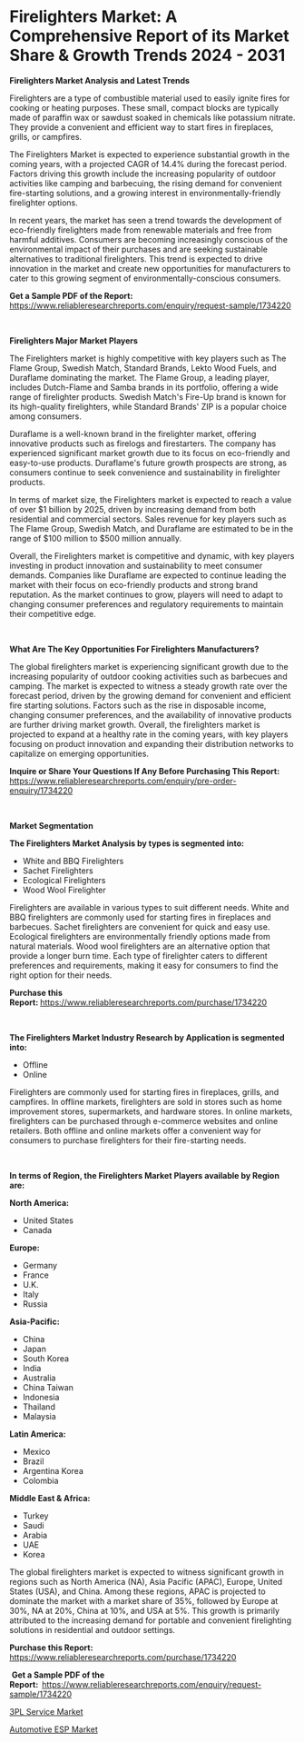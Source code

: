 <p><h1>Firelighters Market: A Comprehensive Report of its Market Share & Growth Trends 2024 - 2031</h1></p><p><strong>Firelighters Market Analysis and Latest Trends</strong></p>
<p><p>Firelighters are a type of combustible material used to easily ignite fires for cooking or heating purposes. These small, compact blocks are typically made of paraffin wax or sawdust soaked in chemicals like potassium nitrate. They provide a convenient and efficient way to start fires in fireplaces, grills, or campfires.</p><p>The Firelighters Market is expected to experience substantial growth in the coming years, with a projected CAGR of 14.4% during the forecast period. Factors driving this growth include the increasing popularity of outdoor activities like camping and barbecuing, the rising demand for convenient fire-starting solutions, and a growing interest in environmentally-friendly firelighter options.</p><p>In recent years, the market has seen a trend towards the development of eco-friendly firelighters made from renewable materials and free from harmful additives. Consumers are becoming increasingly conscious of the environmental impact of their purchases and are seeking sustainable alternatives to traditional firelighters. This trend is expected to drive innovation in the market and create new opportunities for manufacturers to cater to this growing segment of environmentally-conscious consumers.</p></p>
<p><strong>Get a Sample PDF of the Report:&nbsp;</strong> <a href="https://www.reliableresearchreports.com/enquiry/request-sample/1734220">https://www.reliableresearchreports.com/enquiry/request-sample/1734220</a></p>
<p>&nbsp;</p>
<p><strong>Firelighters Major Market Players</strong></p>
<p><p>The Firelighters market is highly competitive with key players such as The Flame Group, Swedish Match, Standard Brands, Lekto Wood Fuels, and Duraflame dominating the market. The Flame Group, a leading player, includes Dutch-Flame and Samba brands in its portfolio, offering a wide range of firelighter products. Swedish Match's Fire-Up brand is known for its high-quality firelighters, while Standard Brands' ZIP is a popular choice among consumers. </p><p>Duraflame is a well-known brand in the firelighter market, offering innovative products such as firelogs and firestarters. The company has experienced significant market growth due to its focus on eco-friendly and easy-to-use products. Duraflame's future growth prospects are strong, as consumers continue to seek convenience and sustainability in firelighter products.</p><p>In terms of market size, the Firelighters market is expected to reach a value of over $1 billion by 2025, driven by increasing demand from both residential and commercial sectors. Sales revenue for key players such as The Flame Group, Swedish Match, and Duraflame are estimated to be in the range of $100 million to $500 million annually.</p><p>Overall, the Firelighters market is competitive and dynamic, with key players investing in product innovation and sustainability to meet consumer demands. Companies like Duraflame are expected to continue leading the market with their focus on eco-friendly products and strong brand reputation. As the market continues to grow, players will need to adapt to changing consumer preferences and regulatory requirements to maintain their competitive edge.</p></p>
<p>&nbsp;</p>
<p><strong>What Are The Key Opportunities For Firelighters Manufacturers?</strong></p>
<p><p>The global firelighters market is experiencing significant growth due to the increasing popularity of outdoor cooking activities such as barbecues and camping. The market is expected to witness a steady growth rate over the forecast period, driven by the growing demand for convenient and efficient fire starting solutions. Factors such as the rise in disposable income, changing consumer preferences, and the availability of innovative products are further driving market growth. Overall, the firelighters market is projected to expand at a healthy rate in the coming years, with key players focusing on product innovation and expanding their distribution networks to capitalize on emerging opportunities.</p></p>
<p><strong>Inquire or Share Your Questions If Any Before Purchasing This Report:</strong> <a href="https://www.reliableresearchreports.com/enquiry/pre-order-enquiry/1734220">https://www.reliableresearchreports.com/enquiry/pre-order-enquiry/1734220</a></p>
<p>&nbsp;</p>
<p><strong>Market Segmentation</strong></p>
<p><strong>The Firelighters Market Analysis by types is segmented into:</strong></p>
<p><ul><li>White and BBQ Firelighters</li><li>Sachet Firelighters</li><li>Ecological Firelighters</li><li>Wood Wool Firelighter</li></ul></p>
<p><p>Firelighters are available in various types to suit different needs. White and BBQ firelighters are commonly used for starting fires in fireplaces and barbecues. Sachet firelighters are convenient for quick and easy use. Ecological firelighters are environmentally friendly options made from natural materials. Wood wool firelighters are an alternative option that provide a longer burn time. Each type of firelighter caters to different preferences and requirements, making it easy for consumers to find the right option for their needs.</p></p>
<p><strong>Purchase this Report:&nbsp;</strong><a href="https://www.reliableresearchreports.com/purchase/1734220">https://www.reliableresearchreports.com/purchase/1734220</a></p>
<p>&nbsp;</p>
<p><strong>The Firelighters Market Industry Research by Application is segmented into:</strong></p>
<p><ul><li>Offline</li><li>Online</li></ul></p>
<p><p>Firelighters are commonly used for starting fires in fireplaces, grills, and campfires. In offline markets, firelighters are sold in stores such as home improvement stores, supermarkets, and hardware stores. In online markets, firelighters can be purchased through e-commerce websites and online retailers. Both offline and online markets offer a convenient way for consumers to purchase firelighters for their fire-starting needs.</p></p>
<p>&nbsp;</p>
<p><strong>In terms of Region, the Firelighters Market Players available by Region are:</strong></p>
<p>
    <p> <strong> North America: </strong>
        <ul>
            <li>United States</li>
            <li>Canada</li>
        </ul>
        </p> 
    <p> <strong> Europe: </strong>
        <ul>
            <li>Germany</li>
            <li>France</li>
            <li>U.K.</li>
            <li>Italy</li>
            <li>Russia</li>
        </ul>
        </p> 
    <p> <strong> Asia-Pacific: </strong>
        <ul>
            <li>China</li>
            <li>Japan</li>
            <li>South Korea</li>
            <li>India</li>
            <li>Australia</li>
            <li>China Taiwan</li>
            <li>Indonesia</li>
            <li>Thailand</li>
            <li>Malaysia</li>
        </ul>
        </p> 
    <p> <strong> Latin America: </strong>
        <ul>
            <li>Mexico</li>
            <li>Brazil</li>
            <li>Argentina Korea</li>
            <li>Colombia</li>
        </ul>
        </p> 
    <p> <strong> Middle East & Africa: </strong>
        <ul>
            <li>Turkey</li>
            <li>Saudi</li>
            <li>Arabia</li>
            <li>UAE</li>
            <li>Korea</li>
        </ul>
    </p>
    </p>
<p><p>The global firelighters market is expected to witness significant growth in regions such as North America (NA), Asia Pacific (APAC), Europe, United States (USA), and China. Among these regions, APAC is projected to dominate the market with a market share of 35%, followed by Europe at 30%, NA at 20%, China at 10%, and USA at 5%. This growth is primarily attributed to the increasing demand for portable and convenient firelighting solutions in residential and outdoor settings.</p></p>
<p><strong>Purchase this Report: </strong><a href="https://www.reliableresearchreports.com/purchase/1734220">https://www.reliableresearchreports.com/purchase/1734220</a></p>
<p>&nbsp;<strong>Get a Sample PDF of the Report:&nbsp;&nbsp;</strong><a href="https://www.reliableresearchreports.com/enquiry/request-sample/1734220">https://www.reliableresearchreports.com/enquiry/request-sample/1734220</a></p>
<p><strong></strong></p>
<p><p><a href="https://noble-drawer-34c.notion.site/3PL-Service-Market-Research-Report-Provides-thorough-Industry-Overview-which-offers-an-In-Depth-Ana-da96cdd5b9d047aaa147ef1d7a24a231">3PL Service Market</a></p><p><a href="https://view.publitas.com/reportprime-1/automotive-esp-market-research-report-reveals-the-latest-trends-and-opportunities-of-this-market-for-period-from-2024-2031/">Automotive ESP Market</a></p></p>